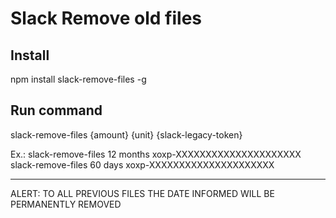# Slack Remove old files

## Install 

npm install slack-remove-files -g

## Run command
slack-remove-files {amount} {unit} {slack-legacy-token}

Ex.: 
slack-remove-files 12 months xoxp-XXXXXXXXXXXXXXXXXXXXX
slack-remove-files 60 days xoxp-XXXXXXXXXXXXXXXXXXXXX


*************
ALERT: TO ALL PREVIOUS FILES THE DATE INFORMED WILL BE PERMANENTLY REMOVED